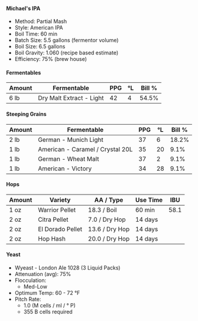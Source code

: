 #### Michael's IPA

* Method: Partial Mash
* Style: American IPA
* Boil Time: 60 min
* Batch Size: 5.5 gallons (fermentor volume)
* Boil Size: 6.5 gallons
* Boil Gravity: 1.060 (recipe based estimate)
* Efficiency: 75% (brew house)

#### Fermentables

| Amount | Fermentable              | PPG | °L | Bill % |
|--------|--------------------------|-----|----|--------|
| 6 lb   | Dry Malt Extract - Light | 42  | 4  | 54.5%  |

#### Steeping Grains

| Amount | Fermentable                      | PPG | °L | Bill % |
|--------|----------------------------------|-----|----|--------|
| 2 lb   | German - Munich Light            | 37  | 6  | 18.2%  |
| 1 lb   | American - Caramel / Crystal 20L | 35  | 20 | 9.1%   |
| 1 lb   | German - Wheat Malt              | 37  | 2  | 9.1%   |
| 1 lb   | American - Victory               | 34  | 28 | 9.1%   |

#### Hops

| Amount | Variety           | AA / Type       | Use	Time | IBU  |
|--------|-------------------|-----------------|-----------|------|
| 1 oz   | Warrior	Pellet   | 18.3 /	Boil     | 60 min    | 58.1 |
| 2 oz   | Citra Pellet      | 7.0 /  Dry Hop  | 14 days   |      |
| 2 oz   | El Dorado	Pellet | 13.6 /	Dry Hop  | 14 days   |      |
| 2 oz   | Hop Hash          | 20.0 /  Dry Hop | 14 days   |      |

#### Yeast

* Wyeast - London Ale 1028 (3 Liquid Packs)
* Attenuation (avg): 75%
* Flocculation:
  - Med-Low
* Optimum Temp: 60 - 72 °F
* Pitch Rate:
  - 1.0	(M cells / ml / ° P)
  - 355 B cells required
